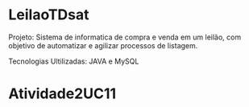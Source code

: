# LeilaoTDsat
Projeto:
Sistema de informatica de compra e venda em um leilão, com objetivo de automatizar e agilizar processos de listagem. 

Tecnologias Ultilizadas:
JAVA e MySQL
# Atividade2UC11
